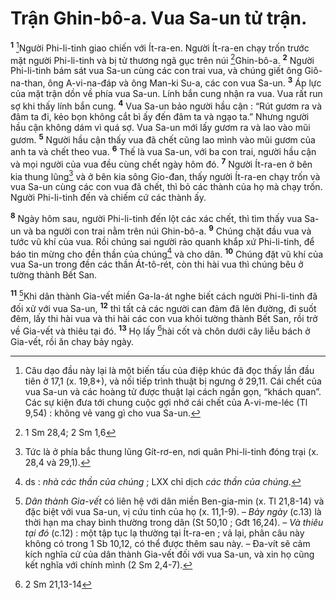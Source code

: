 # Trận Ghin-bô-a. Vua Sa-un tử trận.
<sup><b>1</b></sup> [^1]Người Phi-li-tinh giao chiến với Ít-ra-en. Người Ít-ra-en chạy trốn trước mặt người Phi-li-tinh và bị tử thương ngã gục trên núi [^1*]Ghin-bô-a. <sup><b>2</b></sup> Người Phi-li-tinh bám sát vua Sa-un cùng các con trai vua, và chúng giết ông Giô-na-than, ông A-vi-na-đáp và ông Man-ki Su-a, các con vua Sa-un. <sup><b>3</b></sup> Áp lực của mặt trận dồn về phía vua Sa-un. Lính bắn cung nhận ra vua. Vua rất run sợ khi thấy lính bắn cung. <sup><b>4</b></sup> Vua Sa-un bảo người hầu cận : “Rút gươm ra và đâm ta đi, kẻo bọn không cắt bì ấy đến đâm ta và ngạo ta.” Nhưng người hầu cận không dám vì quá sợ. Vua Sa-un mới lấy gươm ra và lao vào mũi gươm. <sup><b>5</b></sup> Người hầu cận thấy vua đã chết cũng lao mình vào mũi gươm của anh ta và chết theo vua. <sup><b>6</b></sup> Thế là vua Sa-un, với ba con trai, người hầu cận và mọi người của vua đều cùng chết ngày hôm đó. <sup><b>7</b></sup> Người Ít-ra-en ở bên kia thung lũng[^2] và ở bên kia sông Gio-đan, thấy người Ít-ra-en chạy trốn và vua Sa-un cùng các con vua đã chết, thì bỏ các thành của họ mà chạy trốn. Người Phi-li-tinh đến và chiếm cứ các thành ấy.

<sup><b>8</b></sup> Ngày hôm sau, người Phi-li-tinh đến lột các xác chết, thì tìm thấy vua Sa-un và ba người con trai nằm trên núi Ghin-bô-a. <sup><b>9</b></sup> Chúng chặt đầu vua và tước vũ khí của vua. Rồi chúng sai người rảo quanh khắp xứ Phi-li-tinh, để báo tin mừng cho đền thần của chúng[^3] và cho dân. <sup><b>10</b></sup> Chúng đặt vũ khí của vua Sa-un trong đền các thần Át-tô-rét, còn thi hài vua thì chúng bêu ở tường thành Bết San.

<sup><b>11</b></sup> [^4]Khi dân thành Gia-vết miền Ga-la-át nghe biết cách người Phi-li-tinh đã đối xử với vua Sa-un, <sup><b>12</b></sup> thì tất cả các người can đảm đã lên đường, đi suốt đêm, lấy thi hài vua và thi hài các con vua khỏi tường thành Bết San, rồi trở về Gia-vết và thiêu tại đó. <sup><b>13</b></sup> Họ lấy [^2*]hài cốt và chôn dưới cây liễu bách ở Gia-vết, rồi ăn chay bảy ngày.

[^1]: Câu dạo đầu này lại là một biến tấu của điệp khúc đã đọc thấy lần đầu tiên ở 17,1 (x. 19,8+), và nối tiếp trình thuật bị ngưng ở 29,11. Cái chết của vua Sa-un và các hoàng tử được thuật lại cách ngắn gọn, “khách quan”. Các sự kiện đưa tới chung cuộc gợi nhớ cái chết của A-vi-me-léc (Tl 9,54) : không vẻ vang gì cho vua Sa-un.
[^2]: Tức là ở phía bắc thung lũng Gít-rơ-en, nơi quân Phi-li-tinh đóng trại (x. 28,4 và 29,1).
[^3]: ds : <i>nhà các thần của chúng</i> ; LXX chỉ dịch <i>các thần của chúng</i>.
[^4]: <i>Dân thành Gia-vết</i> có liên hệ với dân miền Ben-gia-min (x. Tl 21,8-14) và đặc biệt với vua Sa-un, vị cứu tinh của họ (x. 11,1-9). – <i>Bảy ngày</i> (c.13) là thời hạn ma chay bình thường trong dân (St 50,10 ; Gđt 16,24). – <i>Và thiêu tại đó</i> (c.12) : một tập tục lạ thường tại Ít-ra-en ; vả lại, phân câu này không có trong 1 Sb 10,12, có thể được thêm sau này. – Đa-vít sẽ cảm kích nghĩa cử của dân thành Gia-vết đối với vua Sa-un, và xin họ cũng kết nghĩa với chính mình (2 Sm 2,4-7).
[^1*]: 1 Sm 28,4; 2 Sm 1,6
[^2*]: 2 Sm 21,13-14
